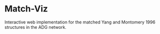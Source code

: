 # Match-Viz
Interactive web implementation for the matched Yang and Montomery 1996 structures in the ADG network.
